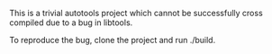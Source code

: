 This is a trivial autotools project which cannot be successfully
cross compiled due to a bug in libtools.

To reproduce the bug, clone the project and run ./build.
